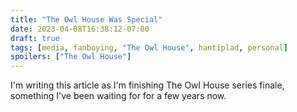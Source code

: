 ```yaml
---
title: "The Owl House Was Special"
date: 2023-04-08T16:38:12-07:00
draft: true
tags: [media, fanboying, "The Owl House", hantiplad, personal]
spoilers: ["The Owl House"]
---
```


I'm writing this article as I'm finishing The Owl House series finale,
something I've been waiting for for a few years now.
